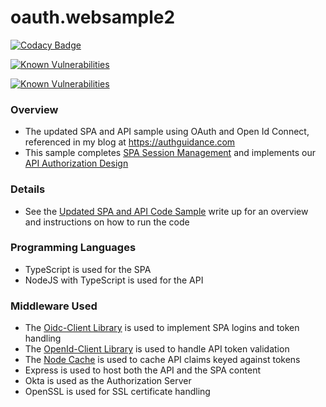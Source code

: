 # oauth.websample2

[![Codacy Badge](https://app.codacy.com/project/badge/Grade/a36801b67eae4a78ba3d6cd1f55a023f)](https://www.codacy.com/gh/gary-archer/oauth.websample2/dashboard?utm_source=github.com&amp;utm_medium=referral&amp;utm_content=gary-archer/oauth.websample2&amp;utm_campaign=Badge_Grade)

[![Known Vulnerabilities](https://snyk.io/test/github/gary-archer/oauth.websample2/badge.svg?targetFile=spa/package.json)](https://snyk.io/test/github/gary-archer/oauth.websample2?targetFile=spa/package.json)

[![Known Vulnerabilities](https://snyk.io/test/github/gary-archer/oauth.websample2/badge.svg?targetFile=api/package.json)](https://snyk.io/test/github/gary-archer/oauth.websample2?targetFile=api/package.json)

### Overview

* The updated SPA and API sample using OAuth and Open Id Connect, referenced in my blog at https://authguidance.com
* This sample completes [SPA Session Management](https://authguidance.com/2017/10/24/user-sessions-and-token-renewal/) and implements our [API Authorization Design](https://authguidance.com/2017/10/03/api-tokens-claims/)

### Details

* See the [Updated SPA and API Code Sample](https://authguidance.com/2017/10/13/improved-spa-code-sample-overview/) write up for an overview and instructions on how to run the code

### Programming Languages

* TypeScript is used for the SPA
* NodeJS with TypeScript is used for the API

### Middleware Used

* The [Oidc-Client Library](https://github.com/IdentityModel/oidc-client-js) is used to implement SPA logins and token handling
* The [OpenId-Client Library](https://github.com/panva/node-openid-client) is used to handle API token validation
* The [Node Cache](https://github.com/mpneuried/nodecache) is used to cache API claims keyed against tokens
* Express is used to host both the API and the SPA content
* Okta is used as the Authorization Server
* OpenSSL is used for SSL certificate handling

